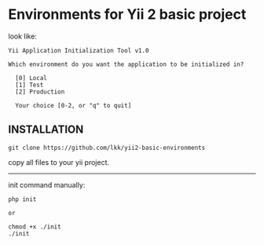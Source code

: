 Environments for Yii 2 basic project
============================

look like:
~~~
Yii Application Initialization Tool v1.0

Which environment do you want the application to be initialized in?

  [0] Local
  [1] Test
  [2] Production

  Your choice [0-2, or "q" to quit]
~~~

INSTALLATION
------------
~~~
git clone https://github.com/lkk/yii2-basic-environments
~~~
copy all files to your yii project.

-------------------

init command manually:
~~~
php init

or

chmod +x ./init
./init
~~~